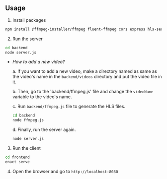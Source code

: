 ## Usage
1. Install packages
```bash
npm install @ffmpeg-installer/ffmpeg fluent-ffmpeg cors express hls-server hls.js 
```

2. Run the server
```bash
cd backend
node server.js
```
- *How to add a new video?*

    a. If you want to add a new video, make a directory named as same as the video's name in the `backend/videos` directory and put the video file in it.

    b. Then, go to the 'backend/ffmpeg.js'  file and change the `videoName` variable to the video's name.

    c. Run `backend/ffmpeg.js` file to generate the HLS files.
    ```bash
    cd backend
    node ffmpeg.js
    ```

    d. Finally, run the server again.
    ```bash
    node server.js
    ```

3. Run the client
```bash
cd frontend
enact serve
```

4. Open the browser and go to `http://localhost:8080`
